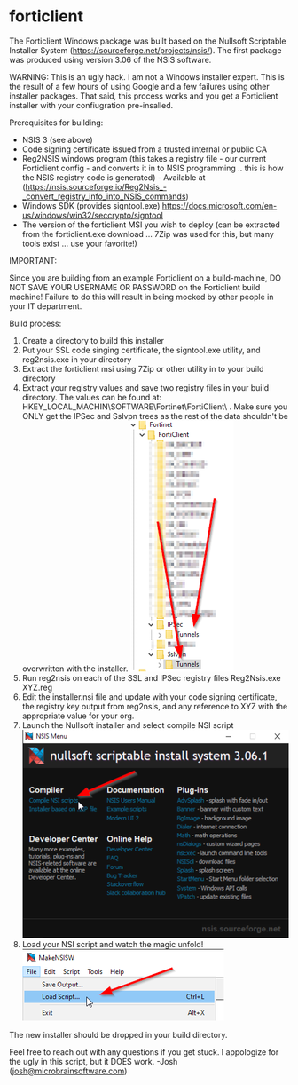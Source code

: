 # forticlient
The Forticlient Windows package was built based on the Nullsoft Scriptable Installer System (https://sourceforge.net/projects/nsis/). The first package was produced using version 3.06 of the NSIS software.


WARNING: This is an ugly hack. I am not a Windows installer expert. This is the result of a few hours of using Google and a few failures using other installer packages. That said, this process works and you get a Forticlient installer with your confiugration pre-insalled.

Prerequisites for building:

 * NSIS 3 (see above)
 * Code signing certificate issued from a trusted internal or public CA
 * Reg2NSIS windows program (this takes a registry file - our current Forticlient config - and converts it in to NSIS programming .. this is how the NSIS registry code is generated) - Available at (https://nsis.sourceforge.io/Reg2Nsis_-_convert_registry_info_into_NSIS_commands)
 * Windows SDK (provides signtool.exe) https://docs.microsoft.com/en-us/windows/win32/seccrypto/signtool
 * The version of the forticlient MSI you wish to deploy (can be extracted from the forticlient.exe download ... 7Zip was used for this, but many tools exist ... use your favorite!)


IMPORTANT:

Since you are building from an example Forticlient on a build-machine, DO NOT SAVE YOUR USERNAME OR PASSWORD on the Forticlient build machine! Failure to do this will result in being mocked by other people in your IT department.



Build process:

1. Create a directory to build this installer
2. Put your SSL code singing certificate, the signtool.exe utility, and reg2nsis.exe in your directory
3. Extract the forticlient msi using 7Zip or other utility in to your build directory
4. Extract your registry values and save two registry files in your build directory. The values can be found at: HKEY_LOCAL_MACHIN\SOFTWARE\Fortinet\FortiClient\ . Make sure you ONLY get the IPSec and Sslvpn trees as the rest of the data shouldn't be overwritten with the installer.
![registry image](https://github.com/shward/forticlient/blob/main/Resources/reg-edit.png?raw=true)
5. Run reg2nsis on each of the SSL and IPSec registry files
Reg2Nsis.exe XYZ.reg
6. Edit the installer.nsi file and update with your code signing certificate, the registry key output from reg2nsis, and any reference to XYZ with the appropriate value for your org.
7. Launch the Nullsoft installer and select compile NSI script
![registry image](https://github.com/shward/forticlient/blob/main/Resources/nsis-1.png?raw=true)
8. Load your NSI script and watch the magic unfold!
![registry image](https://github.com/shward/forticlient/blob/main/Resources/nsis-2.png?raw=true)

The new installer should be dropped in your build directory. 


Feel free to reach out with any questions if you get stuck. I appologize for the ugly in this script, but it DOES work. -Josh (josh@microbrainsoftware.com)



